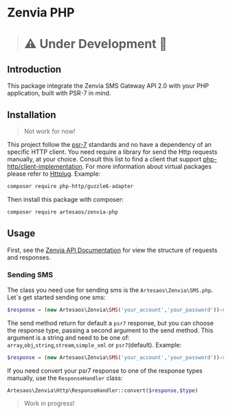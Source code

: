# Zenvia PHP

> # :warning: Under Development :construction:

## Introduction
This package integrate the Zenvia SMS Gateway API 2.0 with your PHP application, built with PSR-7 in mind.

## Installation

> Not work for now!

This project follow the [psr-7](http://www.php-fig.org/psr/psr-7/) standards and no have a dependency of an specific HTTP client. You need require a library for send the Http requests manually, at your choice. 
Consult this list to find a client that support [php-http/client-implementation](https://packagist.org/providers/php-http/client-implementation). 
For more information about virtual packages please refer to [Httplug](http://docs.php-http.org/en/latest/httplug/users.html). Example:
```bash
composer require php-http/guzzle6-adapter
```

Then install this package with composer:
```bash
composer require artesaos/zenvia-php
```

## Usage

First, see the [Zenvia API Documentation](http://docs.zenviasms.apiary.io/#reference/servicos-da-api/envio-de-um-unico-sms) for view the structure of requests and responses.

### Sending SMS
The class you need use for sending sms is the `Artesaos\Zenvia\SMS.php`.
Let`s get started sending one sms:
```php
$response = (new Artesaos\Zenvia\SMS('your_account','your_password'))->send(['id'=>'001','from'=>'sender','msg'=>'message']);
```

The send method return for default a `psr7` response, but you can choose the response type, passing a second argument to the send method.
This argument is a string and need to be one of: `array`,`obj`,`string`,`stream`,`simple_xml` or `psr7`(default).
Example:
```php
$response = (new Artesaos\Zenvia\SMS('your_account','your_password'))->send(['id'=>'001','from'=>'sender','msg'=>'message'],'simple_xml');
```

If you need convert your psr7 response to one of the response types manually, use the `ResponseHandler` class:
```php
Artesaos\Zenvia\Http\ResponseHandler::convert($response,$type)
```

> Work in progress!